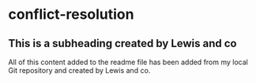 # conflict-resolution

## This is a subheading created by Lewis and co

All of this content added to the readme file has been added from my local Git repository and created by Lewis and co.

